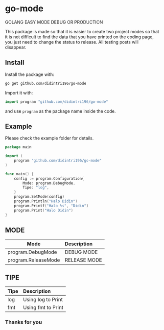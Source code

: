 # go-mode 
GOLANG EASY MODE DEBUG OR PRODUCTION

This package is made so that it is easier to create two project modes so that it is not difficult to find the data that you have printed on the coding page, you just need to change the status to release. All testing posts will disappear.

## Install

Install the package with:

```bash
go get github.com/didintri196/go-mode
```

Import it with:

```go
import program "github.com/didintri196/go-mode"
```

and use `program` as the package name inside the code.

## Example

Please check the example folder for details.

```go
package main

import (
	program "github.com/didintri196/go-mode"
)

func main() {
	config := program.Configuration{
		Mode: program.DebugMode,
		Tipe: "log",
	}
	program.SetMode(config)
	program.Println("Halo Didin")
	program.Printf("Halo %s", "Didin")
	program.Print("Halo Didin")
}

```
## MODE

| Mode          | Description            |
| ------------ | :--------------- |
| program.DebugMode     | DEBUG MODE           |
| program.ReleaseMode     | RELEASE MODE           |

## TIPE

| Tipe          | Description            |
| ------------ | :--------------- |
| log     | Using log to Print          |
| fmt     | Using fmt to Print          |

### Thanks for you